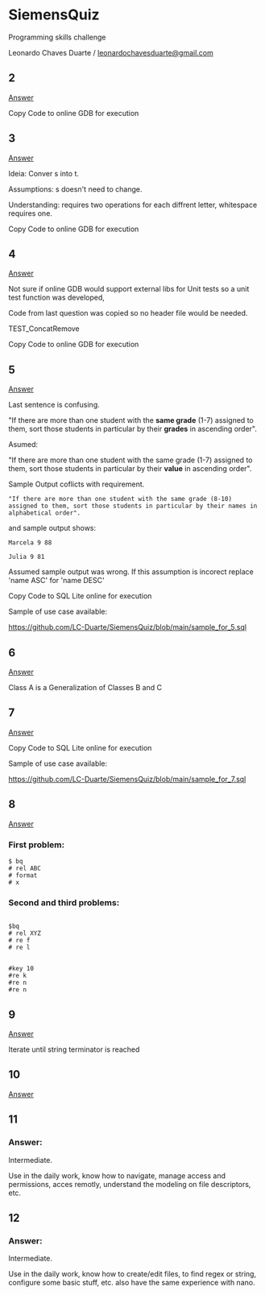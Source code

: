 # SiemensQuiz

Programming skills challenge

Leonardo Chaves  Duarte / leonardochavesduarte@gmail.com

## 2


[Answer](https://github.com/LC-Duarte/SiemensQuiz/blob/main/2.cpp)

Copy Code to online GDB for execution

## 3

[Answer](https://github.com/LC-Duarte/SiemensQuiz/blob/main/3.cpp)

Ideia: Conver s into t.

Assumptions: s doesn't need to change.

Understanding: requires two operations for each diffrent letter, whitespace requires one.

Copy Code to online GDB for execution

## 4

[Answer](https://github.com/LC-Duarte/SiemensQuiz/blob/main/4.cpp)

Not sure if online GDB would support external libs for Unit tests so a unit test function was developed,

Code from last question was copied so no header file would be needed.

TEST_ConcatRemove

Copy Code to online GDB for execution


## 5

[Answer](https://github.com/LC-Duarte/SiemensQuiz/blob/main/5.sql)


Last sentence is confusing.

"If there are more than one student with the __same grade__ (1-7) assigned to them, sort those students in particular by their __grades__ in ascending order".

Asumed:

"If there are more than one student with the same grade (1-7) assigned to them, sort those students in particular by their __value__ in ascending order".

Sample Output coflicts with requirement.

    "If there are more than one student with the same grade (8-10) assigned to them, sort those students in particular by their names in alphabetical order".

and sample output shows:

    Marcela 9 88

    Julia 9 81

Assumed sample output was wrong. If this assumption is incorect replace 'name ASC' for 'name DESC'

Copy Code to SQL Lite online for execution

Sample of use case available:

https://github.com/LC-Duarte/SiemensQuiz/blob/main/sample_for_5.sql


## 6

[Answer](https://github.com/LC-Duarte/SiemensQuiz/blob/main/6.txt)

Class A is a Generalization of Classes B and C

## 7

[Answer](https://github.com/LC-Duarte/SiemensQuiz/blob/main/7.sql)

Copy Code to SQL Lite online for execution

Sample of use case available:

https://github.com/LC-Duarte/SiemensQuiz/blob/main/sample_for_7.sql

## 8

[Answer](https://github.com/LC-Duarte/SiemensQuiz/blob/main/8.txt)
### First problem:

```
$ bq
# rel ABC
# format
# x
```

### Second and third problems:
```

$bq
# rel XYZ
# re f
# re l


#key 10
#re k
#re n
#re n
````

## 9

[Answer](https://github.com/LC-Duarte/SiemensQuiz/blob/main/9.cpp)

Iterate until string terminator is reached

## 10

[Answer](https://github.com/LC-Duarte/SiemensQuiz/blob/main/10.cpp)


## 11

### Answer:

Intermediate.

Use in the daily work, know how to navigate, manage access and permissions, acces remotly, understand the modeling on file descriptors, etc.
## 12

### Answer:

Intermediate.

Use in the daily work, know how to create/edit files, to find regex or string, configure some basic stuff, etc.
also have the same experience with nano.
